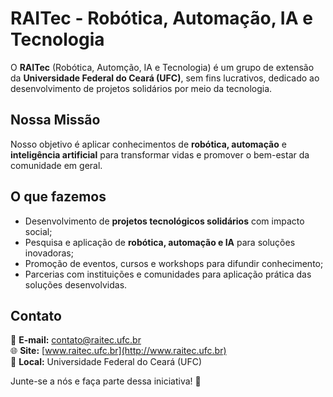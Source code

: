 # RAITec - Robótica, Automação, IA e Tecnologia

O **RAITec** (Robótica, Automção, IA e Tecnologia) é um grupo de extensão da **Universidade Federal do Ceará (UFC)**, sem fins lucrativos, dedicado ao desenvolvimento de projetos solidários por meio da tecnologia.

## Nossa Missão

Nosso objetivo é aplicar conhecimentos de **robótica, automação** e **inteligência artificial** para transformar vidas e promover o bem-estar da comunidade em geral.

## O que fazemos

- Desenvolvimento de **projetos tecnológicos solidários** com impacto social;
- Pesquisa e aplicação de **robótica, automação e IA** para soluções inovadoras;
- Promoção de eventos, cursos e workshops para difundir conhecimento;
- Parcerias com instituições e comunidades para aplicação prática das soluções desenvolvidas.

## Contato

📧 **E-mail:** contato@raitec.ufc.br  
🌐 **Site:** [www.raitec.ufc.br](http://www.raitec.ufc.br)  
📌 **Local:** Universidade Federal do Ceará (UFC)  

Junte-se a nós e faça parte dessa iniciativa! 🚀
